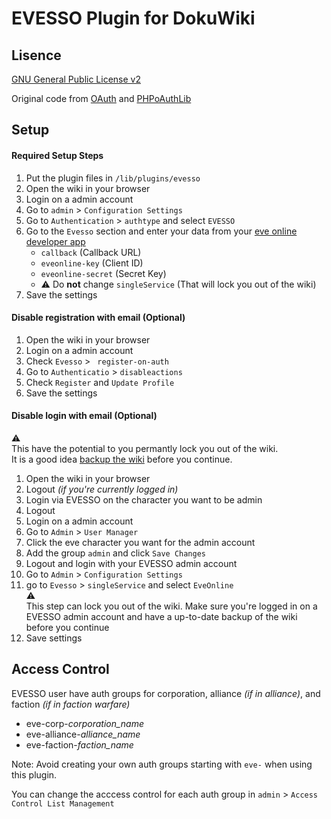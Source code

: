# EVESSO Plugin for DokuWiki

## Lisence
[GNU General Public License v2](https://www.gnu.org/licenses/old-licenses/gpl-2.0.html)

Original code from [OAuth](https://github.com/cosmocode/dokuwiki-plugin-oauth) and [PHPoAuthLib](https://github.com/Lusitanian/PHPoAuthLib)

## Setup

#### Required Setup Steps
1. Put the plugin files in `/lib/plugins/evesso`
1. Open the wiki in your browser
1. Login on a admin account
1. Go to `admin` > `Configuration Settings`
1. Go to `Authentication` > `authtype` and select `EVESSO`
1. Go to the `Evesso` section and enter your data from your [eve online developer app](https://developers.eveonline.com/applications)
    * `callback` (Callback URL)
    * `eveonline-key` (Client ID)
    * `eveonline-secret` (Secret Key)    
    * :warning: Do **not** change `singleService` (That will lock you out of the wiki)
1. Save the settings

#### Disable registration with email (Optional)

1. Open the wiki in your browser
1. Login on a admin account
1. Check `Evesso` > ` register-on-auth`
1. Go to `Authenticatio` > `disableactions`
1. Check `Register` and `Update Profile`
1. Save the settings

#### Disable login with email (Optional)

:warning:  
This have the potential to you permantly lock you out of the wiki.  
It is a good idea [backup the wiki](https://www.dokuwiki.org/faq:backup) before you continue. 

1. Open the wiki in your browser
1. Logout *(if you're currently logged in)*
1. Login via EVESSO on the character you want to be admin
1. Logout
1. Login on a admin account
1. Go to `Admin` > `User Manager`
1. Click the eve character you want for the admin account
1. Add the group `admin` and click `Save Changes`
1. Logout and login with your EVESSO admin account
1. Go to `Admin` > `Configuration Settings`
1. go to `Evesso` > `singleService` and select `EveOnline`  
:warning:  
This step can lock you out of the wiki. Make sure you're logged in on a EVESSO admin account and have a up-to-date backup of the wiki before you continue
1. Save settings 

## Access Control

EVESSO user have auth groups for corporation, alliance *(if in alliance)*, and faction *(if in faction warfare)*
* eve-corp-*corporation_name*
* eve-alliance-*alliance_name*
* eve-faction-*faction_name*

Note: Avoid creating your own auth groups starting with `eve-` when using this plugin.

You can change the acccess control for each auth group in `admin` > `Access Control List Management`
